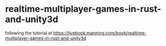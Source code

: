 # realtime-multiplayer-games-in-rust-and-unity3d
following the tutorial at https://livebook.manning.com/book/realtime-multiplayer-games-in-rust-and-unity3d
